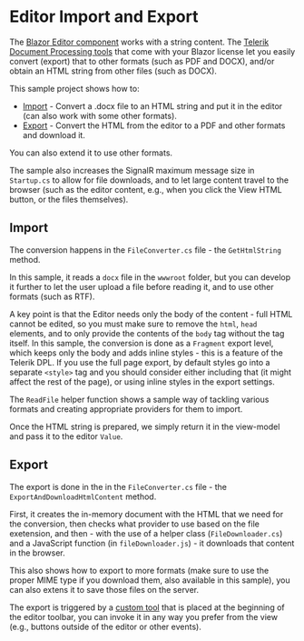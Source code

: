 # Editor Import and Export

The [Blazor Editor component](https://docs.telerik.com/blazor-ui/components/editor/overview) works with a string content. The [Telerik Document Processing tools](https://docs.telerik.com/blazor-ui/common-features/document-processing) that come with your Blazor license let you easily convert (export) that to other formats (such as PDF and DOCX), and/or obtain an HTML string from other files (such as DOCX).

This sample project shows how to:

* [Import](#import) - Convert a .docx file to an HTML string and put it in the editor (can also work with some other formats).
* [Export](#export) - Convert the HTML from the editor to a PDF and other formats and download it.

You can also extend it to use other formats.

The sample also increases the SignalR maximum message size in `Startup.cs` to allow for file downloads, and to let large content travel to the browser (such as the editor content, e.g., when you click the View HTML button, or the files themselves).

## Import

The conversion happens in the `FileConverter.cs` file - the `GetHtmlString` method.

In this sample, it reads a `docx` file in the `wwwroot` folder, but you can develop it further to let the user upload a file before reading it, and to use other formats (such as RTF).

A key point is that the Editor needs only the body of the content - full HTML cannot be edited, so you must make sure to remove the `html`, `head` elements, and to only provide the contents of the `body` tag without the tag itself. In this sample, the conversion is done as a `Fragment` export level, which keeps only the body and adds inline styles - this is a feature of the Telerik DPL. If you use the full page export, by default styles go into a separate `<style>` tag and you should consider either including that (it might affect the rest of the page), or using inline styles in the export settings.

The `ReadFile` helper function shows a sample way of tackling various formats and creating appropriate providers for them to import.

Once the HTML string is prepared, we simply return it in the view-model and pass it to the editor `Value`.

## Export

The export is done in the in the `FileConverter.cs` file - the `ExportAndDownloadHtmlContent` method.

First, it creates the in-memory document with the HTML that we need for the conversion, then checks what provider to use based on the file exetension, and then - with the use of a helper class (`FileDownloader.cs`) and a JavaScript function (in `fileDownloader.js`) - it downloads that content in the browser.

This also shows how to export to more formats (make sure to use the proper MIME type if you download them, also available in this sample), you can also extens it to save those files on the server.

The export is triggered by a [custom tool](https://docs.telerik.com/blazor-ui/components/editor/custom-tool) that is placed at the beginning of the editor toolbar, you can invoke it in any way you prefer from the view (e.g., buttons outside of the editor or other events).